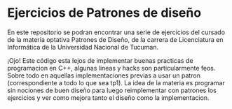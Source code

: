 # Ejercicios de Patrones de diseño

En este repositorio se podran encontrar una serie de ejercicios del cursado de la materia optativa Patrones de Diseño, de la carrera de Licenciatura en Informática de la Universidad Nacional de Tucuman.

¡Ojo! Este código esta lejos de implementar buenas practicas de programacion en C++, algunas lineas y hacks son particularmente feos. Sobre todo en aquellas implementaciones previas a usar un patron (correspondiente a todo lo que sea tp1). La idea de la materia es programar sin nociones de buen diseño para luego reimplementar con patrones los ejercicios y ver como mejora tanto el diseño como la implementacion.